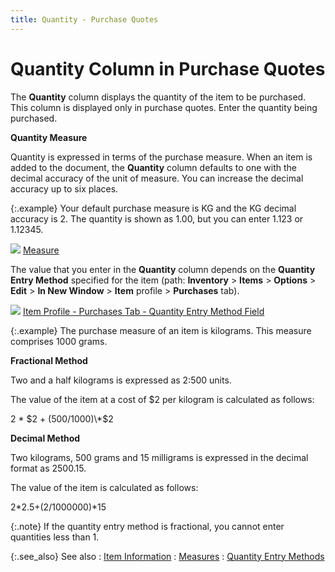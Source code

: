 ```yaml
---
title: Quantity - Purchase Quotes
---
```


# Quantity Column in Purchase Quotes


The **Quantity** column displays  the quantity of the item to be purchased. This column is displayed only  in purchase quotes. Enter the quantity being purchased.


**Quantity Measure**


Quantity is expressed in terms of the purchase measure. When an item  is added to the document, the **Quantity** column defaults to one with the decimal accuracy of the unit of  measure. You can increase the decimal accuracy up to six places.


{:.example}
Your default purchase measure is KG and the  KG decimal accuracy is 2. The quantity is shown as 1.00, but you can enter  1.123 or 1.12345.


![]({{site.pp_baseurl}}/img/lens.gif) [Measure]({{site.mi_chm}}/item-profile-details/other-items-information/purchase/measure_pur.html)


The value that you enter in the **Quantity**  column depends on the **Quantity Entry 
 Method** specified for the item (path: **Inventory**  > **Items** > **Options**  > **Edit** > **In 
 New Window** > **Item** profile  > **Purchases** tab).


![]({{site.pp_baseurl}}/img/lens.gif) [Item  Profile - Purchases Tab - Quantity Entry Method Field]({{site.mi_chm}}/create-regular-items-kits-and-assemblies/creating-an-item/the_items_profile_-_purchases.html)


{:.example}
The purchase measure of an item is kilograms. This measure  comprises 1000 grams.


**Fractional Method**


Two and a half kilograms is expressed as 2:500 units.


The value of the item at a cost of $2 per kilogram is  calculated as follows:


2 \* $2 + (500/1000)\*$2


**Decimal Method**


Two kilograms, 500 grams and 15 milligrams is expressed  in the decimal format as 2500.15.


The value of the item is calculated as follows:


2\*2.5+(2/1000000)\*15


{:.note}
If the quantity entry method is fractional,  you cannot enter quantities less than 1.


{:.see_also}
See also
: [Item Information]({{site.pp_baseurl}}/purc-proc/doc-profile/contents/item-info/item_information_pp.html)
: [Measures]({{site.mi_chm}}/item-profile-details/measure/measure.html)
: [Quantity  Entry Methods]({{site.mi_chm}}/item-profile-details/other-items-information/purchase/quantity_entry_method.html)
